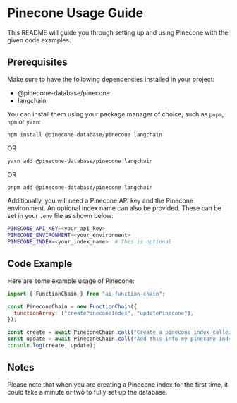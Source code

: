 # Pinecone Usage Guide

This README will guide you through setting up and using Pinecone with the given code examples. 

## Prerequisites

Make sure to have the following dependencies installed in your project:

- @pinecone-database/pinecone
- langchain

You can install them using your package manager of choice, such as `pnpm`, `npm` or `yarn`:

```bash
npm install @pinecone-database/pinecone langchain
```
OR
```bash
yarn add @pinecone-database/pinecone langchain
```
OR
```bash
pnpm add @pinecone-database/pinecone langchain
```

Additionally, you will need a Pinecone API key and the Pinecone environment. An optional index name can also be provided. These can be set in your `.env` file as shown below:

```bash
PINECONE_API_KEY=<your_api_key>
PINECONE_ENVIRONMENT=<your_environment>
PINECONE_INDEX=<your_index_name>  # This is optional
```

## Code Example

Here are some example usage of Pinecone:

```javascript
import { FunctionChain } from "ai-function-chain";

const PineconeChain = new FunctionChain({
  functionArray: ["createPineconeIndex", "updatePinecone"],
});

const create = await PineconeChain.call("Create a pinecone index called bookshelf");
const update = await PineconeChain.call("Add this info my pinecone index called bookshelf. With the following: This is an example of where you can fill in the text you want to be processed. The source for this is 'example.com'");
console.log(create, update);
```

## Notes

Please note that when you are creating a Pinecone index for the first time, it could take a minute or two to fully set up the database.
